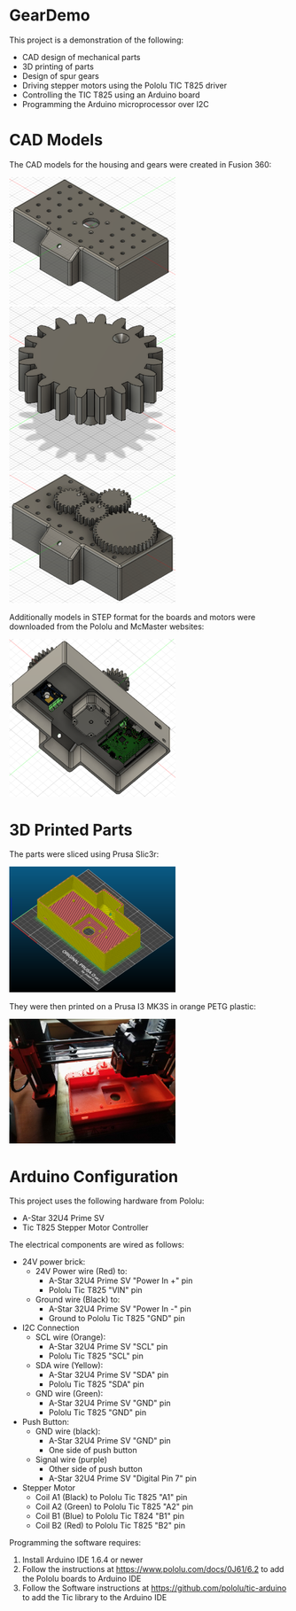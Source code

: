 # GearDemo
This project is a demonstration of the following:
 * CAD design of mechanical parts
 * 3D printing of parts
 * Design of spur gears
 * Driving stepper motors using the Pololu TIC T825 driver
 * Controlling the TIC T825 using an Arduino board
 * Programming the Arduino microprocessor over I2C

# CAD Models
The CAD models for the housing and gears were created in Fusion 360:

<img src="https://github.com/AidanC22/GearDemo/blob/master/media/housing.png" width="300">

<img src="https://github.com/AidanC22/GearDemo/blob/master/media/gear.png" width="300">

<img src="https://github.com/AidanC22/GearDemo/blob/master/media/assembled-top.png" width="300">

Additionally models in STEP format for the boards and motors were downloaded from the Pololu and McMaster websites:

<img src="https://github.com/AidanC22/GearDemo/blob/master/media/assembled-bottom.png" width="300">

# 3D Printed Parts
The parts were sliced using Prusa Slic3r:

<img src="https://github.com/AidanC22/GearDemo/blob/master/media/3d-print-slicer.png" width="300">

They were then printed on a Prusa I3 MK3S in orange PETG plastic:

<img src="https://github.com/AidanC22/GearDemo/blob/master/media/printing.jpg" width="300">

# Arduino Configuration
This project uses the following hardware from Pololu:
 * A-Star 32U4 Prime SV
 * Tic T825 Stepper Motor Controller

The electrical components are wired as follows:
 * 24V power brick:
   * 24V Power wire (Red) to:
     * A-Star 32U4 Prime SV "Power In +" pin
     * Pololu Tic T825 "VIN" pin
   * Ground wire (Black) to:
     * A-Star 32U4 Prime SV "Power In -" pin
     * Ground to Pololu Tic T825 "GND" pin
 * I2C Connection
   * SCL wire (Orange):
     * A-Star 32U4 Prime SV "SCL" pin
     * Pololu Tic T825 "SCL" pin
   * SDA wire (Yellow):
     * A-Star 32U4 Prime SV "SDA" pin
     * Pololu Tic T825 "SDA" pin
   * GND wire (Green):
     * A-Star 32U4 Prime SV "GND" pin
     * Pololu Tic T825 "GND" pin
 * Push Button:
   * GND wire (black):
     * A-Star 32U4 Prime SV "GND" pin
     * One side of push button
   * Signal wire (purple)
     * Other side of push button
     * A-Star 32U4 Prime SV "Digital Pin 7" pin
 * Stepper Motor
   * Coil A1 (Black) to Pololu Tic T825 "A1" pin
   * Coil A2 (Green) to Pololu Tic T825 "A2" pin
   * Coil B1 (Blue) to Pololu Tic T824 "B1" pin
   * Coil B2 (Red) to Pololu Tic T825 "B2" pin
   
Programming the software requires:
 1. Install Arduino IDE 1.6.4 or newer
 2. Follow the instructions at https://www.pololu.com/docs/0J61/6.2 to add the Pololu boards to Arduino IDE
 3. Follow the Software instructions at https://github.com/pololu/tic-arduino to add the Tic library to the Arduino IDE
